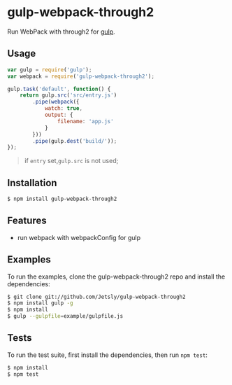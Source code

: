 # gulp-webpack-through2

  Run WebPack with through2 for [gulp](http://gulpjs.com/).

## Usage

```js
var gulp = require('gulp');
var webpack = require('gulp-webpack-through2');

gulp.task('default', function() {
    return gulp.src('src/entry.js')
        .pipe(webpack({
            watch: true,
            output: {
                filename: 'app.js'
            }
        }))
        .pipe(gulp.dest('build/'));
});
```
> if `entry` set,`gulp.src` is not used;


## Installation

```bash
$ npm install gulp-webpack-through2
```

## Features

  * run webpack with webpackConfig for gulp


## Examples

  To run the examples, clone the gulp-webpack-through2 repo and install the dependencies:

```bash
$ git clone git://github.com/Jetsly/gulp-webpack-through2
$ npm install gulp -g
$ npm install
$ gulp --gulpfile=example/gulpfile.js
```

## Tests

  To run the test suite, first install the dependencies, then run `npm test`:

```bash
$ npm install
$ npm test
```
